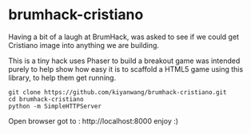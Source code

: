brumhack-cristiano
==================

Having a bit of a laugh at BrumHack, was asked to see if we could get Cristiano image into anything we are building.

This is a tiny hack uses Phaser to build a breakout game was intended purely to help show how easy it is to scaffold
a HTML5 game using this library, to help them get running.

```
git clone https://github.com/kiyanwang/brumhack-cristiano.git
cd brumhack-cristiano
python -m SimpleHTTPServer
```

Open browser got to : http://localhost:8000 enjoy :)
